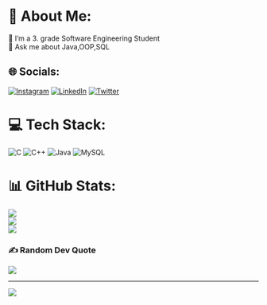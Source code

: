 # 💫 About Me:
🔭 I’m a 3. grade Software Engineering Student<br>💬 Ask me about Java,OOP,SQL<br>


## 🌐 Socials:
[![Instagram](https://img.shields.io/badge/Instagram-%23E4405F.svg?logo=Instagram&logoColor=white)](https://instagram.com/bahajyy) [![LinkedIn](https://img.shields.io/badge/LinkedIn-%230077B5.svg?logo=linkedin&logoColor=white)](https://linkedin.com/in/bahajyy) [![Twitter](https://img.shields.io/badge/Twitter-%231DA1F2.svg?logo=Twitter&logoColor=white)](https://twitter.com/bahajyy) 

# 💻 Tech Stack:
![C](https://img.shields.io/badge/c-%2300599C.svg?style=for-the-badge&logo=c&logoColor=white) ![C++](https://img.shields.io/badge/c++-%2300599C.svg?style=for-the-badge&logo=c%2B%2B&logoColor=white) ![Java](https://img.shields.io/badge/java-%23ED8B00.svg?style=for-the-badge&logo=java&logoColor=white) ![MySQL](https://img.shields.io/badge/mysql-%2300f.svg?style=for-the-badge&logo=mysql&logoColor=white)
# 📊 GitHub Stats:
![](https://github-readme-stats.vercel.app/api?username=bahajyy&theme=radical&hide_border=false&include_all_commits=false&count_private=false)<br/>
![](https://github-readme-streak-stats.herokuapp.com/?user=bahajyy&theme=radical&hide_border=false)<br/>
![](https://github-readme-stats.vercel.app/api/top-langs/?username=bahajyy&theme=radical&hide_border=false&include_all_commits=false&count_private=false&layout=compact)

### ✍️ Random Dev Quote
![](https://quotes-github-readme.vercel.app/api?type=horizontal&theme=radical)

---
[![](https://visitcount.itsvg.in/api?id=bahajyy&icon=6&color=0)](https://visitcount.itsvg.in)

<!-- Proudly created with GPRM ( https://gprm.itsvg.in ) -->
